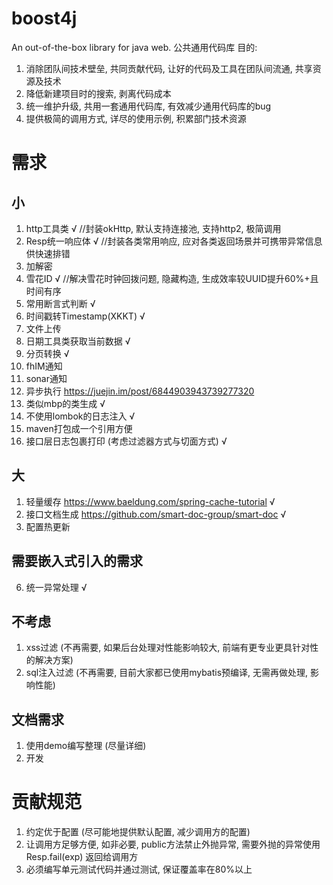 # boost4j
An out-of-the-box library for java web.
公共通用代码库
目的:
1. 消除团队间技术壁垒, 共同贡献代码, 让好的代码及工具在团队间流通, 共享资源及技术
2. 降低新建项目时的搜索, 剥离代码成本
3. 统一维护升级, 共用一套通用代码库, 有效减少通用代码库的bug
3. 提供极简的调用方式, 详尽的使用示例, 积累部门技术资源

# 需求
## 小
1. http工具类 √    //封装okHttp, 默认支持连接池, 支持http2, 极简调用
2. Resp统一响应体 √  //封装各类常用响应, 应对各类返回场景并可携带异常信息供快速排错
3. 加解密
4. 雪花ID √   //解决雪花时钟回拨问题, 隐藏构造, 生成效率较UUID提升60%+且时间有序
5. 常用断言式判断 √
7. 时间戳转Timestamp(XKKT) √
8. 文件上传
9. 日期工具类获取当前数据 √
10. 分页转换 √
11. fhIM通知
12. sonar通知
13. 异步执行  https://juejin.im/post/6844903943739277320
14. 类似mbp的类生成  √
15. 不使用lombok的日志注入 √
16. maven打包成一个引用方便
17. 接口层日志包裹打印 (考虑过滤器方式与切面方式) √
## 大
1. 轻量缓存 https://www.baeldung.com/spring-cache-tutorial √
2. 接口文档生成 https://github.com/smart-doc-group/smart-doc  √
3. 配置热更新
## 需要嵌入式引入的需求
6. 统一异常处理 √
## 不考虑
1. xss过滤 (不再需要, 如果后台处理对性能影响较大, 前端有更专业更具针对性的解决方案)
2. sql注入过滤 (不再需要, 目前大家都已使用mybatis预编译, 无需再做处理, 影响性能)
## 文档需求
1. 使用demo编写整理 (尽量详细)
2. 开发


# 贡献规范
1. 约定优于配置 (尽可能地提供默认配置, 减少调用方的配置)
2. 让调用方足够方便, 如非必要, public方法禁止外抛异常, 需要外抛的异常使用 Resp.fail(exp) 返回给调用方
3. 必须编写单元测试代码并通过测试, 保证覆盖率在80%以上